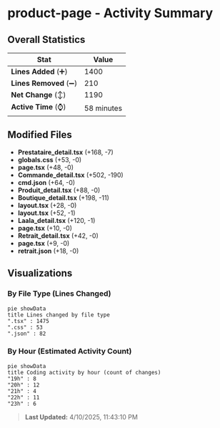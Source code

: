 # product-page - Activity Summary 

## Overall Statistics

| Stat                   | Value                                                             |
| ---------------------- | ----------------------------------------------------------------- |
| **Lines Added** (➕)   | 1400                                          |
| **Lines Removed** (➖) | 210                                        |
| **Net Change** (↕)    | 1190                |
| **Active Time** (⌚)   | 58 minutes |


## Modified Files
- **Prestataire_detail.tsx** (+168, -7)
- **globals.css** (+53, -0)
- **page.tsx** (+48, -0)
- **Commande_detail.tsx** (+502, -190)
- **cmd.json** (+64, -0)
- **Produit_detail.tsx** (+88, -0)
- **Boutique_detail.tsx** (+198, -11)
- **layout.tsx** (+28, -0)
- **layout.tsx** (+52, -1)
- **Laala_detail.tsx** (+120, -1)
- **page.tsx** (+10, -0)
- **Retrait_detail.tsx** (+42, -0)
- **page.tsx** (+9, -0)
- **retrait.json** (+18, -0)

## Visualizations

### By File Type (Lines Changed)

```mermaid
pie showData
title Lines changed by file type
".tsx" : 1475
".css" : 53
".json" : 82
```

### By Hour (Estimated Activity Count)

```mermaid
pie showData
title Coding activity by hour (count of changes)
"19h" : 8
"20h" : 12
"21h" : 4
"22h" : 11
"23h" : 6
```


> **Last Updated:** 4/10/2025, 11:43:10 PM